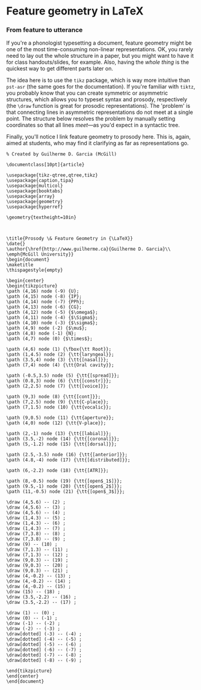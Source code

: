 # Feature geometry in LaTeX

### From feature to utterance

If you're a phonologist typesetting a document, feature geometry might be one of the most time-consuming non-linear representations. OK, you rarely need to lay out the whole structure in a paper, but you might want to have it for class handouts/slides, for example. Also, having the *whole thing* is the quickest way to get different parts later on.

The idea here is to use the ```tikz``` package, which is way more intuitive than ```pst-asr``` (the same goes for the documentation). If you're familiar with ```tiktz```, you probably know that you can create symmetric or asymmetric structures, which allows you to typeset syntax and prosody, respectively (the ```\draw``` function is great for prosodic representations). The 'problem' is that connecting lines in asymmetric representations do not meet at a single point. The structure below resolves the problem by manually setting coordinates so that all lines *meet*—as you'd expect in a syntactic tree.

Finally, you'll notice I link feature geometry to prosody here. This is, again, aimed at students, who may find it clarifying as far as representations go.


```
% Created by Guilherme D. Garcia (McGill)

\documentclass[10pt]{article}

\usepackage{tikz-qtree,qtree,tikz}
\usepackage{caption,tipa}
\usepackage{multicol}
\usepackage{booktabs}
\usepackage{array}
\usepackage{geometry}
\usepackage{hyperref}

\geometry{textheight=10in}


    
\title{Prosody \& Feature Geometry in {\LaTeX}}
\date{}
\author{\href{http://www.guilherme.ca}{Guilherme D. Garcia}\\ \emph{McGill University}}
\begin{document}
\maketitle
\thispagestyle{empty}

\begin{center}
\begin{tikzpicture}
\path (4,16) node (-9) {U};
\path (4,15) node (-8) {IP};
\path (4,14) node (-7) {PPh};
\path (4,13) node (-6) {CG};
\path (4,12) node (-5) {$\omega$};
\path (4,11) node (-4) {$\Sigma$};
\path (4,10) node (-3) {$\sigma$};
\path (4,9) node (-2) {$\mu$};
\path (4,8) node (-1) {N};
\path (4,7) node (0) {$\times$};

\path (4,6) node (1) {\fbox{\tt Root}};
\path (1,4.5) node (2) {\tt{laryngeal}};
\path (3.5,4) node (3) {\tt{[nasal]}};
\path (7,4) node (4) {\tt{Oral cavity}};

\path (-0.5,3.5) node (5) {\tt{[spread]}};
\path (0.8,3) node (6) {\tt{[constr]}};
\path (2,2.5) node (7) {\tt{[voice]}};

\path (9,3) node (8) {\tt{[cont]}};
\path (7,2.5) node (9) {\tt{C-place}};
\path (7,1.5) node (10) {\tt{vocalic}};

\path (9,0.5) node (11) {\tt{aperture}};
\path (4,0) node (12) {\tt{V-place}};

\path (2,-1) node (13) {\tt{[labial]}};
\path (3.5,-2) node (14) {\tt{[coronal]}};
\path (5,-1.2) node (15) {\tt{[dorsal]}};

\path (2.5,-3.5) node (16) {\tt{[anterior]}};
\path (4.8,-4) node (17) {\tt{[distributed]}};

\path (6,-2.2) node (18) {\tt{[ATR]}};

\path (8,-0.5) node (19) {\tt{[open$_1$]}};
\path (9.5,-1) node (20) {\tt{[open$_2$]}};
\path (11,-0.5) node (21) {\tt{[open$_3$]}};

\draw (4,5.6) -- (2) ;
\draw (4,5.6) -- (3) ;
\draw (4,5.6) -- (4) ;
\draw (1,4.3) -- (5) ;
\draw (1,4.3) -- (6) ;
\draw (1,4.3) -- (7) ;
\draw (7,3.8) -- (8) ;
\draw (7,3.8) -- (9) ;
\draw (9) -- (10) ;
\draw (7,1.3) -- (11) ;
\draw (7,1.3) -- (12) ;
\draw (9,0.3) -- (19) ;
\draw (9,0.3) -- (20) ;
\draw (9,0.3) -- (21) ;
\draw (4,-0.2) -- (13) ;
\draw (4,-0.2) -- (14) ;
\draw (4,-0.2) -- (15) ;
\draw (15) -- (18) ;
\draw (3.5,-2.2) -- (16) ;
\draw (3.5,-2.2) -- (17) ;

\draw (1) -- (0) ;
\draw (0) -- (-1) ;
\draw (-1) -- (-2) ;
\draw (-2) -- (-3) ;
\draw[dotted] (-3) -- (-4) ;
\draw[dotted] (-4) -- (-5) ;
\draw[dotted] (-5) -- (-6) ;
\draw[dotted] (-6) -- (-7) ;
\draw[dotted] (-7) -- (-8) ;
\draw[dotted] (-8) -- (-9) ;

\end{tikzpicture}
\end{center}
\end{document}

```
